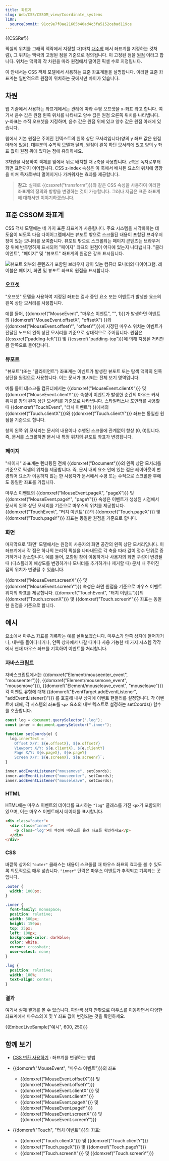 ```yaml
---
title: 좌표계
slug: Web/CSS/CSSOM_view/Coordinate_systems
l10n:
  sourceCommit: 91cc9e7f8ae21665b40ad4c3fa5152cebad119ce
---
```


{{CSSRef}}

픽셀의 위치를 그래픽 맥락에서 지정할 때(마치 [대수학](https://en.wikipedia.org/wiki/Algebra) 에서 좌표계를 지정하는 것처럼), 그 위치는 맥락의 고정된 점을 기준으로 정의됩니다. 이 고정된 점을 [원점](<https://en.wikipedia.org/wiki/Origin_(mathematics)>) 이라고 합니다. 위치는 맥락의 각 차원을 따라 원점에서 떨어진 픽셀 수로 지정됩니다.

이 안내서는 CSS 객체 모델에서 사용하는 표준 좌표계들을 설명합니다. 이러한 표준 좌표계는 일반적으로 원점이 위치하는 곳에서만 차이가 있습니다.

## 차원

웹 기술에서 사용하는 좌표계에서는 관례에 따라 수평 오프셋을 x-좌표 라고 합니다. 여기서 음수 값은 원점 왼쪽 위치를 나타내고 양수 값은 원점 오른쪽 위치를 나타냅니다. y-좌표는 수직 오프셋을 지정하며, 음수 값은 원점 위에 있고 양수 값은 원점 아래에 있습니다.

웹에서 기본 원점은 주어진 컨텍스트의 왼쪽 상단 모서리입니다(양의 y 좌표 값은 원점 아래에 있음). 대부분의 수학적 모델과 달리, 원점이 왼쪽 하단 모서리에 있고 양의 y 좌표 값이 원점 위에 있다는 점에 유의하세요.

3차원을 사용하여 객체를 앞에서 뒤로 배치할 때 z축을 사용합니다. z축은 독자로부터 화면 표면까지 이어집니다. CSS z-index 속성은 이 축에서 배치된 요소의 위치에 영향을 미쳐 독자로부터 멀어지거나 가까워지는 효과를 제공합니다.

> **참고:** 실제로 {{cssxref("transform")}}와 같은 CSS 속성을 사용하여 이러한 좌표계의 정의와 방향을 변경하는 것이 가능합니다. 그러나 지금은 표준 좌표계에 대해서만 이야기하겠습니다.

## 표준 CSSOM 좌표계

CSS 객체 모델에는 네 가지 표준 좌표계가 사용됩니다. 주요 시스템을 시각화하는 데 도움이 되도록 다음 다이어그램에서는 뷰포트 밖으로 스크롤된 내용이 포함된 브라우저 창이 있는 모니터를 보여줍니다. 뷰포트 밖으로 스크롤되는 페이지 콘텐츠는 브라우저 창 위에 반투명하게 표시되어 "페이지" 좌표의 원점이 어디에 있는지 나타냅니다. "클라이언트", "페이지" 및 "뷰포트" 좌표계의 원점은 강조 표시됩니다.

![뷰포트 외부의 콘텐츠가 포함된 브라우저 창이 있는 컴퓨터 모니터의 다이어그램. 레이블은 페이지, 화면 및 뷰포트 좌표의 원점을 표시합니다.](css-coords.svg)

### 오프셋

"오프셋" 모델을 사용하여 지정된 좌표는 검사 중인 요소 또는 이벤트가 발생한 요소의 왼쪽 상단 모서리를 사용합니다.

예를 들어, {{domxref("MouseEvent", "마우스 이벤트", "", 1)}}가 발생하면 이벤트의 {{domxref("MouseEvent.offsetX", "offsetX") }}와 {{domxref("MouseEvent.offsetY", "offsetY")}}에 지정된 마우스 위치는 이벤트가 전달된 노드의 왼쪽 상단 모서리를 기준으로 상대적으로 주어집니다. 원점은 {{cssxref("padding-left")}} 및 {{cssxref("padding-top")}}에 의해 지정된 거리만큼 안쪽으로 들어갑니다.

### 뷰포트

"뷰포트"(또는 "클라이언트") 좌표계는 이벤트가 발생한 뷰포트 또는 탐색 맥락의 왼쪽 상단을 원점으로 사용합니다. 이는 문서가 표시되는 전체 보기 영역입니다.

예를 들어 데스크톱 컴퓨터에서는 {{domxref("MouseEvent.clientX")}} 및 {{domxref("MouseEvent.clientY")}} 속성이 이벤트가 발생한 순간의 마우스 커서 위치를 창의 왼쪽 상단 모서리를 기준으로 나타냅니다.
스타일러스나 포인터를 사용할 때 {{domxref("TouchEvent", "터치 이벤트") }}에서의{{domxref("Touch.clientX")}}와 {{domxref("Touch.clientY")}} 좌표는 동일한 원점을 기준으로 합니다.

창의 왼쪽 위 모서리는 문서의 내용이나 수행된 스크롤에 관계없이 항상 (0, 0)입니다. 즉, 문서를 스크롤하면 문서 내 특정 위치의 뷰포트 좌표가 변경됩니다.

### 페이지

"페이지" 좌표계는 렌더링된 전체 {{domxref("Document")}}의 왼쪽 상단 모서리를 기준으로 픽셀의 위치를 제공합니다. 즉, 문서 내의 요소 안에 있는 점은 레이아웃이 변경되어 요소가 이동하지 않는 한 사용자가 문서에서 수평 또는 수직으로 스크롤한 후에도 동일한 좌표를 가집니다.

마우스 이벤트의 {{domxref("MouseEvent.pageX", "pageX")}} 및 {{domxref("MouseEvent.pageY", "pageY")}} 속성은 이벤트가 생성된 시점에서 문서의 왼쪽 상단 모서리를 기준으로 마우스의 위치를 제공합니다. {{domxref("TouchEvent", "터치 이벤트")}}의 {{domxref("Touch.pageX")}} 및 {{domxref("Touch.pageY")}} 좌표는 동일한 원점을 기준으로 합니다.

### 화면

마지막으로 '화면' 모델에서는 원점이 사용자의 화면 공간의 왼쪽 상단 모서리입니다. 이 좌표계에서 각 점은 하나의 논리적 픽셀을 나타내므로 각 축을 따라 값이 정수 단위로 증가하거나 감소합니다. 예를 들어, 포함된 창이 이동하거나 사용자의 화면 구성이 변경될 때 (디스플레이 해상도를 변경하거나 모니터를 추가하거나 제거할 때) 문서 내 주어진 점의 위치가 변경될 수 있습니다.

{{domxref("MouseEvent.screenX")}} 및 {{domxref("MouseEvent.screenY")}} 속성은 화면 원점을 기준으로 마우스 이벤트 위치의 좌표를 제공합니다. {{domxref("TouchEvent", "터치 이벤트")}}의 {{domxref("Touch.screenX")}} 및 {{domxref("Touch.screenY")}} 좌표는 동일한 원점을 기준으로 합니다.

## 예시

요소에서 마우스 좌표를 기록하는 예를 살펴보겠습니다.
마우스가 안쪽 상자에 들어가거나, 내부를 돌아다니거나, 안쪽 상자에서 나갈 때마다 사용 가능한 네 가지 시스템 각각에서 현재 마우스 좌표를 기록하여 이벤트를 처리합니다.

### 자바스크립트

자바스크립트에서는 {{domxref("Element/mouseenter_event", "mouseenter")}}, {{domxref("Element/mousemove_event", "mousemove")}}, {{domxref("Element/mouseleave_event", "mouseleave")}} 각 이벤트 유형에 대해 {{domxref("EventTarget.addEventListener", "addEventListener()")}} 를 호출해 내부 상자에 이벤트 핸들러를 설정합니다.
각 이벤트에 대해, 각 시스템의 좌표를 `<p>` 요소의 내부 텍스트로 설정하는 setCoords() 함수를 호출합니다.

```js
const log = document.querySelector(".log");
const inner = document.querySelector(".inner");

function setCoords(e) {
  log.innerText = `
    Offset X/Y: ${e.offsetX}, ${e.offsetY}
    Viewport X/Y: ${e.clientX}, ${e.clientY}
    Page X/Y: ${e.pageX}, ${e.pageY}
    Screen X/Y: ${e.screenX}, ${e.screenY}`;
}

inner.addEventListener("mousemove", setCoords);
inner.addEventListener("mouseenter", setCoords);
inner.addEventListener("mouseleave", setCoords);
```

### HTML

HTML에는 마우스 이벤트의 데이터를 표시하는 `"log"` 클래스를 가진 `<p>`가 포함되어 있으며, 이는 마우스 이벤트에서 데이터를 표시합니다.

```html
<div class="outer">
  <div class="inner">
    <p class="log">이 섹션에 마우스를 올려 좌표를 확인하세요</p>
  </div>
</div>
```

### CSS

바깥쪽 상자의 `"outer"` 클래스는 내용이 스크롤될 때 마우스 좌표의 효과를 볼 수 있도록 의도적으로 매우 넓습니다. `"inner"` 단락은 마우스 이벤트가 추적되고 기록되는 곳입니다.

```css
.outer {
  width: 1000px;
}

.inner {
  font-family: monospace;
  position: relative;
  width: 500px;
  height: 150px;
  top: 25px;
  left: 100px;
  background-color: darkblue;
  color: white;
  cursor: crosshair;
  user-select: none;
}

.log {
  position: relative;
  width: 100%;
  text-align: center;
}
```

### 결과

여기서 실제 결과를 볼 수 있습니다. 파란색 상자 안팎으로 마우스를 이동하면서 다양한 좌표계에서 마우스의 X 및 Y 좌표 값이 변경되는 것을 확인하세요.

{{EmbedLiveSample("예시", 600, 250)}}

## 함께 보기

- [CSS 변환 사용하기](/ko/docs/Web/CSS/CSS_transforms/Using_CSS_transforms) : 좌표계를 변경하는 방법
- {{domxref("MouseEvent", "마우스 이벤트")}}의 좌표

  - {{domxref("MouseEvent.offsetX")}} 및 {{domxref("MouseEvent.offsetY")}}
  - {{domxref("MouseEvent.clientX")}} 및 {{domxref("MouseEvent.clientY")}}
  - {{domxref("MouseEvent.pageX")}} 및 {{domxref("MouseEvent.pageY")}}
  - {{domxref("MouseEvent.screenX")}} 및 {{domxref("MouseEvent.screenY")}}

- {{domxref("Touch", "터치 이벤트")}}의 좌표:

  - {{domxref("Touch.clientX")}} 및 {{domxref("Touch.clientY")}}
  - {{domxref("Touch.pageX")}} 및 {{domxref("Touch.pageY")}}
  - {{domxref("Touch.screenX")}} 및 {{domxref("Touch.screenY")}}
